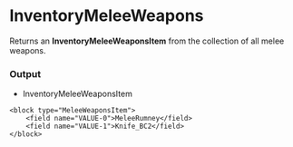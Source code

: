 # InventoryMeleeWeapons

Returns an **InventoryMeleeWeaponsItem** from the collection of all melee weapons.

### Output

-   InventoryMeleeWeaponsItem

```blockly
<block type="MeleeWeaponsItem">
    <field name="VALUE-0">MeleeRumney</field>
    <field name="VALUE-1">Knife_BC2</field>
</block>
```
